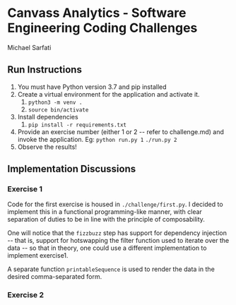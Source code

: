 # Canvass Analytics - Software Engineering Coding Challenges
Michael Sarfati

## Run Instructions

1. You must have Python version 3.7 and pip installed
2. Create a virtual environment for the application and activate it.
   1. `python3 -m venv .`
   2. `source bin/activate`
3. Install dependencies
    1. `pip install -r requirements.txt`
4. Provide an exercise number (either 1 or 2 -- refer to challenge.md) and invoke the application. Eg:
    `python run.py 1`
    `./run.py 2`
5. Observe the results!

## Implementation Discussions

### Exercise 1

Code for the first exercise is housed in `./challenge/first.py`. I decided to implement this in a functional programming-like manner, with clear separation of duties to be in line with the principle of composability.

One will notice that the `fizzbuzz` step has support for dependency injection -- that is, support for hotswapping the filter function used to iterate over the data -- so that in theory, one could use a different implementation to implement exercise1.

A separate function `printableSequence` is used to render the data in the desired comma-separated form.

### Exercise 2
